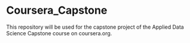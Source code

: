 # Coursera_Capstone
This repository will be used for the capstone project of the Applied Data Science Capstone course on coursera.org.
